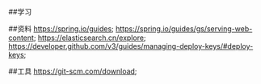 ##学习

##资料
https://spring.io/guides;
https://spring.io/guides/gs/serving-web-content;
https://elasticsearch.cn/explore;
https://developer.github.com/v3/guides/managing-deploy-keys/#deploy-keys;

##工具
https://git-scm.com/download;